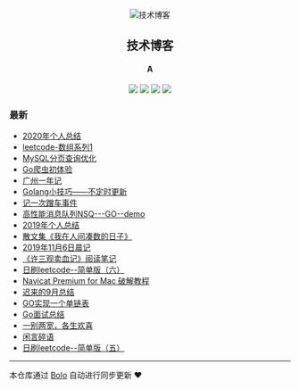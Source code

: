 <p align="center"><img alt="技术博客" src="https://www.stackoverflow.wiki/blog/images/favicon.png"></p><h2 align="center">
技术博客
</h2>

<h4 align="center">A</h4>
<p align="center"><a title="技术博客" target="_blank" href="https://github.com/adlered/bolo-blog"><img src="https://img.shields.io/github/last-commit/adlered/bolo-blog.svg?style=flat-square&color=FF9900"></a>
<a title="GitHub repo size in bytes" target="_blank" href="https://github.com/adlered/bolo-blog"><img src="https://img.shields.io/github/repo-size/adlered/bolo-blog.svg?style=flat-square"></a>
<a title="Bolo Version" target="_blank" href="https://github.com/adlered/bolo-solo"><img src="https://img.shields.io/badge/bolo-v2.3 稳定版-f1e05a.svg?style=flat-square&color=blueviolet"></a>
<a title="Hits" target="_blank" href="https://github.com/88250/hits"><img src="https://hits.b3log.org/adlered/bolo-blog.svg"></a></p>

### 最新

* [2020年个人总结](http://61.48.79.106/2020.html)
* [leetcode-数组系列1](http://61.48.79.106/leetcode_array1.html)
* [MySQL分页查询优化](http://61.48.79.106/articles/2020/10/21/1603213579436.html)
* [Go爬虫初体验](http://61.48.79.106/articles/2020/07/09/1594287406684.html)
* [广州一年记](http://61.48.79.106/articles/2020/06/22/1592755563685.html)
* [Golang小技巧——不定时更新](http://61.48.79.106/articles/2020/06/19/1592560522403.html)
* [记一次蹭车事件](http://61.48.79.106/articles/2020/06/05/1591351351176.html)
* [高性能消息队列NSQ---GO--demo](http://61.48.79.106/articles/2020/05/21/1590046687574.html)
* [2019年个人总结](http://61.48.79.106/2019.html)
* [散文集《我在人间凑数的日子》](http://61.48.79.106/articles/2019/12/17/1576553542302.html)
* [2019年11月6日晨记](http://61.48.79.106/articles/2019/11/06/1572999448123.html)
* [《许三观卖血记》阅读笔记](http://61.48.79.106/articles/2019/10/31/1572508975114.html)
* [日刷leetcode--简单版（六）](http://61.48.79.106/leetcode6.html)
* [Navicat Premium for Mac 破解教程](http://61.48.79.106/articles/2019/10/24/1571890488789.html)
* [迟来的9月总结](http://61.48.79.106/articles/2019/10/13/1570960015377.html)
* [GO实现一个单链表](http://61.48.79.106/articles/2019/09/26/1569488898577.html)
* [Go面试总结](http://61.48.79.106/articles/2019/09/25/1569402355322.html)
* [一别两宽，各生欢喜](http://61.48.79.106/articles/2019/09/21/1569077915744.html)
* [闲言碎语](http://61.48.79.106/articles/2019/09/19/1568902818001.html)
* [日刷leetcode--简单版（五）](http://61.48.79.106/leetcode5.html)



---

本仓库通过 [Bolo](https://github.com/adlered/bolo-solo) 自动进行同步更新 ❤️ 